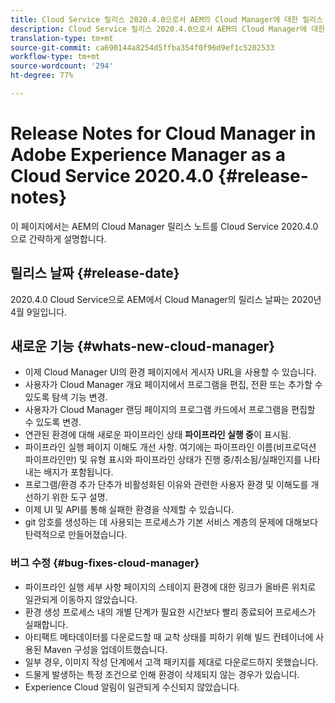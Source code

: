 ```yaml
---
title: Cloud Service 릴리스 2020.4.0으로서 AEM의 Cloud Manager에 대한 릴리스 노트
description: Cloud Service 릴리스 2020.4.0으로서 AEM의 Cloud Manager에 대한 릴리스 노트
translation-type: tm+mt
source-git-commit: ca690144a8254d5ffba354f0f96d9ef1c5202533
workflow-type: tm+mt
source-wordcount: '294'
ht-degree: 77%

---
```



# Release Notes for Cloud Manager in Adobe Experience Manager as a Cloud Service 2020.4.0 {#release-notes}

이 페이지에서는 AEM의 Cloud Manager 릴리스 노트를 Cloud Service 2020.4.0으로 간략하게 설명합니다.

## 릴리스 날짜 {#release-date}

2020.4.0 Cloud Service으로 AEM에서 Cloud Manager의 릴리스 날짜는 2020년 4월 9일입니다.

## 새로운 기능 {#whats-new-cloud-manager}

* 이제 Cloud Manager UI의 환경 페이지에서 게시자 URL을 사용할 수 있습니다.
* 사용자가 Cloud Manager 개요 페이지에서 프로그램을 편집, 전환 또는 추가할 수 있도록 탐색 기능 변경.
* 사용자가 Cloud Manager 랜딩 페이지의 프로그램 카드에서 프로그램을 편집할 수 있도록 변경.
* 연관된 환경에 대해 새로운 파이프라인 상태 **파이프라인 실행 중**&#x200B;이 표시됨.
* 파이프라인 실행 페이지 이해도 개선 사항. 여기에는 파이프라인 이름(비프로덕션 파이프라인만) 및 유형 표시와 파이프라인 상태가 진행 중/취소됨/실패인지를 나타내는 배지가 포함됩니다.
* 프로그램/환경 추가 단추가 비활성화된 이유와 관련한 사용자 환경 및 이해도를 개선하기 위한 도구 설명.
* 이제 UI 및 API를 통해 실패한 환경을 삭제할 수 있습니다.
* git 암호를 생성하는 데 사용되는 프로세스가 기본 서비스 계층의 문제에 대해보다 탄력적으로 만들어졌습니다.

### 버그 수정 {#bug-fixes-cloud-manager}

* 파이프라인 실행 세부 사항 페이지의 스테이지 환경에 대한 링크가 올바른 위치로 일관되게 이동하지 않았습니다.
* 환경 생성 프로세스 내의 개별 단계가 필요한 시간보다 빨리 종료되어 프로세스가 실패합니다.
* 아티팩트 메타데이터를 다운로드할 때 교착 상태를 피하기 위해 빌드 컨테이너에 사용된 Maven 구성을 업데이트했습니다.
* 일부 경우, 이미지 작성 단계에서 고객 패키지를 제대로 다운로드하지 못했습니다.
* 드물게 발생하는 특정 조건으로 인해 환경이 삭제되지 않는 경우가 있습니다.
* Experience Cloud 알림이 일관되게 수신되지 않았습니다.

